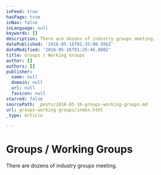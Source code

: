 ```yaml
---
inFeed: true
hasPage: true
inNav: false
inLanguage: null
keywords: []
description: There are dozens of industry groups meeting.
datePublished: '2016-05-16T01:35:00.956Z'
dateModified: '2016-05-16T01:25:46.880Z'
title: Groups / Working Groups
author: []
authors: []
publisher:
  name: null
  domain: null
  url: null
  favicon: null
starred: false
sourcePath: _posts/2016-05-16-groups-working-groups.md
url: groups-working-groups/index.html
_type: Article

---
```

# Groups / Working Groups

There are dozens of industry groups meeting.